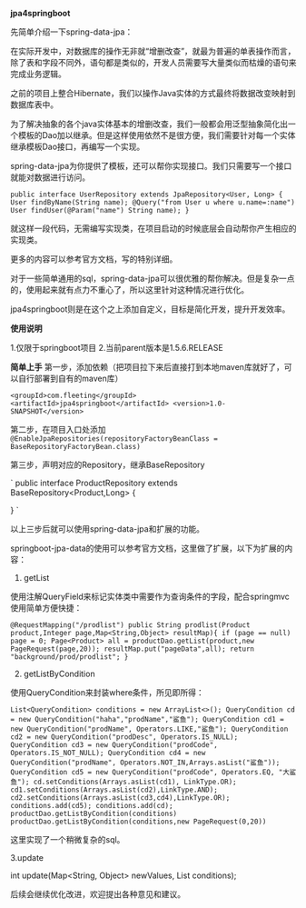 **jpa4springboot**

先简单介绍一下spring-data-jpa：

在实际开发中，对数据库的操作无非就“增删改查”，就最为普遍的单表操作而言，除了表和字段不同外，语句都是类似的，开发人员需要写大量类似而枯燥的语句来完成业务逻辑。

之前的项目上整合Hibernate，我们以操作Java实体的方式最终将数据改变映射到数据库表中。

为了解决抽象的各个java实体基本的增删改查，我们一般都会用泛型抽象简化出一个模板的Dao加以继承。但是这样使用依然不是很方便，我们需要针对每一个实体继承模板Dao接口，再编写一个实现。

spring-data-jpa为你提供了模板，还可以帮你实现接口。我们只需要写一个接口就能对数据进行访问。

`public interface UserRepository extends JpaRepository<User, Long> {
     User findByName(String name);
     @Query("from User u where u.name=:name")
     User findUser(@Param("name") String name);
 }`
 
就这样一段代码，无需编写实现类，在项目启动的时候底层会自动帮你产生相应的实现类。 

更多的内容可以参考官方文档，写的特别详细。

对于一些简单通用的sql，spring-data-jpa可以很优雅的帮你解决。但是复杂一点的，使用起来就有点力不重心了，所以这里针对这种情况进行优化。

jpa4springboot则是在这个之上添加自定义，目标是简化开发，提升开发效率。

**使用说明**

1.仅限于springboot项目
2.当前parent版本是1.5.6.RELEASE

**简单上手**
第一步，添加依赖（把项目拉下来后直接打到本地maven库就好了，可以自行部署到自有的maven库）

`
<groupId>com.fleeting</groupId>
<artifactId>jpa4springboot</artifactId>
<version>1.0-SNAPSHOT</version>
   `

第二步，在项目入口处添加
`@EnableJpaRepositories(repositoryFactoryBeanClass = BaseRepositoryFactoryBean.class)`

第三步，声明对应的Repository，继承BaseRepository

`
public interface ProductRepository extends BaseRepository<Product,Long> {

}
`

以上三步后就可以使用spring-data-jpa和扩展的功能。

springboot-jpa-data的使用可以参考官方文档，这里做了扩展，以下为扩展的内容：

1. getList

使用注解QueryField来标记实体类中需要作为查询条件的字段，配合springmvc使用简单方便快捷：

`@RequestMapping("/prodlist")
     public String prodlist(Product product,Integer page,Map<String,Object> resultMap){
         if (page == null)
             page = 0;
         Page<Product> all = productDao.getList(product,new PageRequest(page,20));
         resultMap.put("pageData",all);
         return "background/prod/prodlist";
     }`

2. getListByCondition

使用QueryCondition来封装where条件，所见即所得：

`
List<QueryCondition> conditions = new ArrayList<>();
QueryCondition cd = new QueryCondition("haha","prodName","鲨鱼");
QueryCondition cd1 = new QueryCondition("prodName", Operators.LIKE,"鲨鱼");
QueryCondition cd2 = new QueryCondition("prodDesc", Operators.IS_NULL);
QueryCondition cd3 = new QueryCondition("prodCode", Operators.IS_NOT_NULL);
QueryCondition cd4 = new QueryCondition("prodName", Operators.NOT_IN,Arrays.asList("鲨鱼"));
QueryCondition cd5 = new QueryCondition("prodCode", Operators.EQ, "大鲨鱼");
cd.setConditions(Arrays.asList(cd1), LinkType.OR);
cd1.setConditions(Arrays.asList(cd2),LinkType.AND);
cd2.setConditions(Arrays.asList(cd3,cd4),LinkType.OR);
conditions.add(cd5);
conditions.add(cd);
productDao.getListByCondition(conditions)
productDao.getListByCondition(conditions,new PageRequest(0,20))
`

这里实现了一个稍微复杂的sql。

3.update

int update(Map<String, Object> newValues, List<QueryCondition> conditions);

后续会继续优化改进，欢迎提出各种意见和建议。
